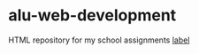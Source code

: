 # alu-web-development
HTML repository for my school assignments
[label](https://www.google.com/imgres?imgurl%3Dhttps%3A%2F%2Fupload.wikimedia.org%2Fwikipedia%2Fcommons%2F8%2F8c%2FCow_%2528Fleckvieh_breed%2529_Oeschinensee_Slaunger_2009-07-07.jpg%26tbnid%3DbfA08OHLCUGwiM%26vet%3D12ahUKEwizzMLmvZ3_AhUuFFkFHcXjArkQMygBegUIARDqAQ..i%26imgrefurl%3Dhttps%3A%2F%2Fen.wikipedia.org%2Fwiki%2FCattle%26docid%3DbQHwC8Dr7qayRM%26w%3D3872%26h%3D2592%26q%3Dcow%26ved%3D2ahUKEwizzMLmvZ3_AhUuFFkFHcXjArkQMygBegUIARDqAQ)
